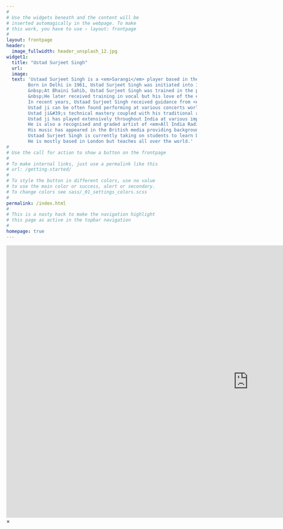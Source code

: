 ```yaml
---
#
# Use the widgets beneath and the content will be
# inserted automagically in the webpage. To make
# this work, you have to use › layout: frontpage
#
layout: frontpage
header:
  image_fullwidth: header_unsplash_12.jpg
widget1:
  title: "Ustad Surjeet Singh"
  url:
  image:
  text: 'Ustaad Surjeet Singh is a <em>Sarangi</em> player based in the UK. He is a student of Pundit Ram Narayan Ji. Pundit Ram Narayan ji popularized the sarangi as a solo concert instrument and became the first internationally successful sarangi player.</br></br>
        Born in Delhi in 1961, Ustad Surjeet Singh was initiated into Indian Classical Music by <em>Satguru Jagjit Singh of the NaamDhari panth</em>. 
        &nbsp;At Bhaini Sahib, Ustad Surjeet Singh was trained in the playing of the Dilruba by <em>Ustad Gurdev Singh</em> and <em>Ustad Harbhajan Singh</em>, both of whom are now based in the UK.
        &nbsp;He later received training in vocal but his love of the enchanting sound of the Sarangi led him to the great deity of the Sarangi, Pundit Ram Narayan in 1977. &nbsp;He spent the next 15 years of his life in training under Pundit ji. 
        In recent years, Ustaad Surjeet Singh received guidance from <em>Pundit Hanuman Prasad Mishra (Banaras Gharana).</em> </br></br>
        Ustad ji can be often found performing at various concerts worldwide and shares the blessings that were given to him throughout his training with his students. 
        Ustad ji&#39;s technical mastery coupled with his traditional approach has won him admiration throughout the world. His proficiency in the art of <em>Khayal</em> and <em>Thumri</em> has led him to attract praise from the music world and the uninitiated alike. </br></br>
        Ustad ji has played extensively throughout India at various important festivals giving solo recitals as well as accompanying leading musicians such as <em>Ustad Salamat Ali Khan</em>, <em>Ustad Fateh Ali Khan</em>, <em>Pundit Rajan & Sajan Mishra</em> and <em>Shiri L K Pundit</em> amongst others. 
        He is also a recognised and graded artist of <em>All India Radio</em>. Ustad Surjeet Singh has played at numerous venues in Thailand, East Africa, Europe and America.
        His music has appeared in the British media providing background music for various television programmes on Channel 4.</br></br> 
        Ustaad Surjeet Singh is currently taking on students to learn Dilruba, Esraaj (Taar Shernai), Taus and Sarangi. Please visit the <em>contact</em> section on this site for details. 
        He is mostly based in London but teaches all over the world.'
#
# Use the call for action to show a button on the frontpage
#
# To make internal links, just use a permalink like this
# url: /getting-started/
#
# To style the button in different colors, use no value
# to use the main color or success, alert or secondary.
# To change colors see sass/_01_settings_colors.scss
#
permalink: /index.html
#
# This is a nasty hack to make the navigation highlight
# this page as active in the topbar navigation
#
homepage: true
---
```


<div id="videoModal" class="reveal-modal large" data-reveal="">
  <div class="flex-video widescreen vimeo" style="display: block;">
    <iframe width="1280" height="720" src="https://www.youtube.com/embed/3b5zCFSmVvU" frameborder="0" allowfullscreen></iframe>
  </div>
  <a class="close-reveal-modal">&#215;</a>
</div>
